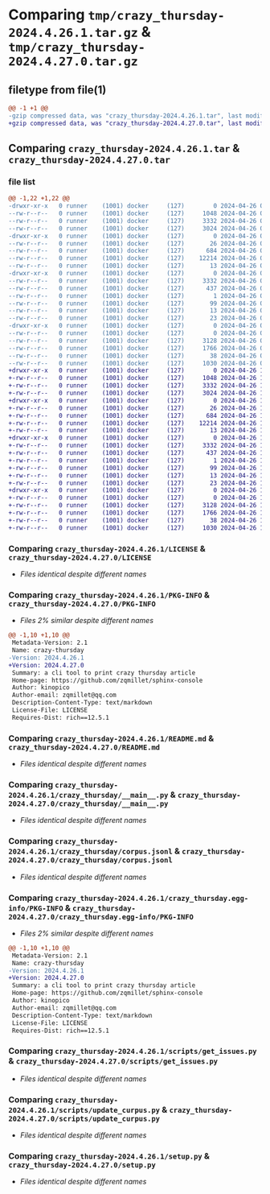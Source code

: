 # Comparing `tmp/crazy_thursday-2024.4.26.1.tar.gz` & `tmp/crazy_thursday-2024.4.27.0.tar.gz`

## filetype from file(1)

```diff
@@ -1 +1 @@
-gzip compressed data, was "crazy_thursday-2024.4.26.1.tar", last modified: Fri Apr 26 05:28:30 2024, max compression
+gzip compressed data, was "crazy_thursday-2024.4.27.0.tar", last modified: Fri Apr 26 17:29:25 2024, max compression
```

## Comparing `crazy_thursday-2024.4.26.1.tar` & `crazy_thursday-2024.4.27.0.tar`

### file list

```diff
@@ -1,22 +1,22 @@
-drwxr-xr-x   0 runner    (1001) docker     (127)        0 2024-04-26 05:28:30.946775 crazy_thursday-2024.4.26.1/
--rw-r--r--   0 runner    (1001) docker     (127)     1048 2024-04-26 05:28:23.000000 crazy_thursday-2024.4.26.1/LICENSE
--rw-r--r--   0 runner    (1001) docker     (127)     3332 2024-04-26 05:28:30.946775 crazy_thursday-2024.4.26.1/PKG-INFO
--rw-r--r--   0 runner    (1001) docker     (127)     3024 2024-04-26 05:28:23.000000 crazy_thursday-2024.4.26.1/README.md
-drwxr-xr-x   0 runner    (1001) docker     (127)        0 2024-04-26 05:28:30.946775 crazy_thursday-2024.4.26.1/crazy_thursday/
--rw-r--r--   0 runner    (1001) docker     (127)       26 2024-04-26 05:28:27.000000 crazy_thursday-2024.4.26.1/crazy_thursday/__init__.py
--rw-r--r--   0 runner    (1001) docker     (127)      684 2024-04-26 05:28:23.000000 crazy_thursday-2024.4.26.1/crazy_thursday/__main__.py
--rw-r--r--   0 runner    (1001) docker     (127)    12214 2024-04-26 05:28:27.000000 crazy_thursday-2024.4.26.1/crazy_thursday/corpus.jsonl
--rw-r--r--   0 runner    (1001) docker     (127)       13 2024-04-26 05:28:23.000000 crazy_thursday-2024.4.26.1/crazy_thursday/requirements.txt
-drwxr-xr-x   0 runner    (1001) docker     (127)        0 2024-04-26 05:28:30.946775 crazy_thursday-2024.4.26.1/crazy_thursday.egg-info/
--rw-r--r--   0 runner    (1001) docker     (127)     3332 2024-04-26 05:28:30.000000 crazy_thursday-2024.4.26.1/crazy_thursday.egg-info/PKG-INFO
--rw-r--r--   0 runner    (1001) docker     (127)      437 2024-04-26 05:28:30.000000 crazy_thursday-2024.4.26.1/crazy_thursday.egg-info/SOURCES.txt
--rw-r--r--   0 runner    (1001) docker     (127)        1 2024-04-26 05:28:30.000000 crazy_thursday-2024.4.26.1/crazy_thursday.egg-info/dependency_links.txt
--rw-r--r--   0 runner    (1001) docker     (127)       99 2024-04-26 05:28:30.000000 crazy_thursday-2024.4.26.1/crazy_thursday.egg-info/entry_points.txt
--rw-r--r--   0 runner    (1001) docker     (127)       13 2024-04-26 05:28:30.000000 crazy_thursday-2024.4.26.1/crazy_thursday.egg-info/requires.txt
--rw-r--r--   0 runner    (1001) docker     (127)       23 2024-04-26 05:28:30.000000 crazy_thursday-2024.4.26.1/crazy_thursday.egg-info/top_level.txt
-drwxr-xr-x   0 runner    (1001) docker     (127)        0 2024-04-26 05:28:30.946775 crazy_thursday-2024.4.26.1/scripts/
--rw-r--r--   0 runner    (1001) docker     (127)        0 2024-04-26 05:28:23.000000 crazy_thursday-2024.4.26.1/scripts/__init__.py
--rw-r--r--   0 runner    (1001) docker     (127)     3128 2024-04-26 05:28:23.000000 crazy_thursday-2024.4.26.1/scripts/get_issues.py
--rw-r--r--   0 runner    (1001) docker     (127)     1766 2024-04-26 05:28:23.000000 crazy_thursday-2024.4.26.1/scripts/update_curpus.py
--rw-r--r--   0 runner    (1001) docker     (127)       38 2024-04-26 05:28:30.946775 crazy_thursday-2024.4.26.1/setup.cfg
--rw-r--r--   0 runner    (1001) docker     (127)     1030 2024-04-26 05:28:23.000000 crazy_thursday-2024.4.26.1/setup.py
+drwxr-xr-x   0 runner    (1001) docker     (127)        0 2024-04-26 17:29:25.700745 crazy_thursday-2024.4.27.0/
+-rw-r--r--   0 runner    (1001) docker     (127)     1048 2024-04-26 17:29:18.000000 crazy_thursday-2024.4.27.0/LICENSE
+-rw-r--r--   0 runner    (1001) docker     (127)     3332 2024-04-26 17:29:25.696745 crazy_thursday-2024.4.27.0/PKG-INFO
+-rw-r--r--   0 runner    (1001) docker     (127)     3024 2024-04-26 17:29:18.000000 crazy_thursday-2024.4.27.0/README.md
+drwxr-xr-x   0 runner    (1001) docker     (127)        0 2024-04-26 17:29:25.696745 crazy_thursday-2024.4.27.0/crazy_thursday/
+-rw-r--r--   0 runner    (1001) docker     (127)       26 2024-04-26 17:29:22.000000 crazy_thursday-2024.4.27.0/crazy_thursday/__init__.py
+-rw-r--r--   0 runner    (1001) docker     (127)      684 2024-04-26 17:29:18.000000 crazy_thursday-2024.4.27.0/crazy_thursday/__main__.py
+-rw-r--r--   0 runner    (1001) docker     (127)    12214 2024-04-26 17:29:22.000000 crazy_thursday-2024.4.27.0/crazy_thursday/corpus.jsonl
+-rw-r--r--   0 runner    (1001) docker     (127)       13 2024-04-26 17:29:18.000000 crazy_thursday-2024.4.27.0/crazy_thursday/requirements.txt
+drwxr-xr-x   0 runner    (1001) docker     (127)        0 2024-04-26 17:29:25.696745 crazy_thursday-2024.4.27.0/crazy_thursday.egg-info/
+-rw-r--r--   0 runner    (1001) docker     (127)     3332 2024-04-26 17:29:25.000000 crazy_thursday-2024.4.27.0/crazy_thursday.egg-info/PKG-INFO
+-rw-r--r--   0 runner    (1001) docker     (127)      437 2024-04-26 17:29:25.000000 crazy_thursday-2024.4.27.0/crazy_thursday.egg-info/SOURCES.txt
+-rw-r--r--   0 runner    (1001) docker     (127)        1 2024-04-26 17:29:25.000000 crazy_thursday-2024.4.27.0/crazy_thursday.egg-info/dependency_links.txt
+-rw-r--r--   0 runner    (1001) docker     (127)       99 2024-04-26 17:29:25.000000 crazy_thursday-2024.4.27.0/crazy_thursday.egg-info/entry_points.txt
+-rw-r--r--   0 runner    (1001) docker     (127)       13 2024-04-26 17:29:25.000000 crazy_thursday-2024.4.27.0/crazy_thursday.egg-info/requires.txt
+-rw-r--r--   0 runner    (1001) docker     (127)       23 2024-04-26 17:29:25.000000 crazy_thursday-2024.4.27.0/crazy_thursday.egg-info/top_level.txt
+drwxr-xr-x   0 runner    (1001) docker     (127)        0 2024-04-26 17:29:25.696745 crazy_thursday-2024.4.27.0/scripts/
+-rw-r--r--   0 runner    (1001) docker     (127)        0 2024-04-26 17:29:18.000000 crazy_thursday-2024.4.27.0/scripts/__init__.py
+-rw-r--r--   0 runner    (1001) docker     (127)     3128 2024-04-26 17:29:18.000000 crazy_thursday-2024.4.27.0/scripts/get_issues.py
+-rw-r--r--   0 runner    (1001) docker     (127)     1766 2024-04-26 17:29:18.000000 crazy_thursday-2024.4.27.0/scripts/update_curpus.py
+-rw-r--r--   0 runner    (1001) docker     (127)       38 2024-04-26 17:29:25.700745 crazy_thursday-2024.4.27.0/setup.cfg
+-rw-r--r--   0 runner    (1001) docker     (127)     1030 2024-04-26 17:29:18.000000 crazy_thursday-2024.4.27.0/setup.py
```

### Comparing `crazy_thursday-2024.4.26.1/LICENSE` & `crazy_thursday-2024.4.27.0/LICENSE`

 * *Files identical despite different names*

### Comparing `crazy_thursday-2024.4.26.1/PKG-INFO` & `crazy_thursday-2024.4.27.0/PKG-INFO`

 * *Files 2% similar despite different names*

```diff
@@ -1,10 +1,10 @@
 Metadata-Version: 2.1
 Name: crazy-thursday
-Version: 2024.4.26.1
+Version: 2024.4.27.0
 Summary: a cli tool to print crazy thursday article
 Home-page: https://github.com/zqmillet/sphinx-console
 Author: kinopico
 Author-email: zqmillet@qq.com
 Description-Content-Type: text/markdown
 License-File: LICENSE
 Requires-Dist: rich==12.5.1
```

### Comparing `crazy_thursday-2024.4.26.1/README.md` & `crazy_thursday-2024.4.27.0/README.md`

 * *Files identical despite different names*

### Comparing `crazy_thursday-2024.4.26.1/crazy_thursday/__main__.py` & `crazy_thursday-2024.4.27.0/crazy_thursday/__main__.py`

 * *Files identical despite different names*

### Comparing `crazy_thursday-2024.4.26.1/crazy_thursday/corpus.jsonl` & `crazy_thursday-2024.4.27.0/crazy_thursday/corpus.jsonl`

 * *Files identical despite different names*

### Comparing `crazy_thursday-2024.4.26.1/crazy_thursday.egg-info/PKG-INFO` & `crazy_thursday-2024.4.27.0/crazy_thursday.egg-info/PKG-INFO`

 * *Files 2% similar despite different names*

```diff
@@ -1,10 +1,10 @@
 Metadata-Version: 2.1
 Name: crazy-thursday
-Version: 2024.4.26.1
+Version: 2024.4.27.0
 Summary: a cli tool to print crazy thursday article
 Home-page: https://github.com/zqmillet/sphinx-console
 Author: kinopico
 Author-email: zqmillet@qq.com
 Description-Content-Type: text/markdown
 License-File: LICENSE
 Requires-Dist: rich==12.5.1
```

### Comparing `crazy_thursday-2024.4.26.1/scripts/get_issues.py` & `crazy_thursday-2024.4.27.0/scripts/get_issues.py`

 * *Files identical despite different names*

### Comparing `crazy_thursday-2024.4.26.1/scripts/update_curpus.py` & `crazy_thursday-2024.4.27.0/scripts/update_curpus.py`

 * *Files identical despite different names*

### Comparing `crazy_thursday-2024.4.26.1/setup.py` & `crazy_thursday-2024.4.27.0/setup.py`

 * *Files identical despite different names*

